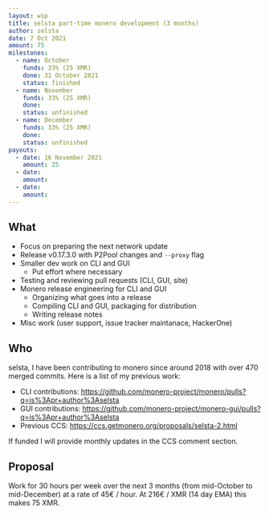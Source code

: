```yaml
---
layout: wip
title: selsta part-time monero development (3 months)
author: selsta
date: 7 Oct 2021
amount: 75
milestones:
  - name: October
    funds: 33% (25 XMR)
    done: 31 October 2021
    status: finished
  - name: November
    funds: 33% (25 XMR)
    done:
    status: unfinished
  - name: December
    funds: 33% (25 XMR)
    done:
    status: unfinished
payouts:
  - date: 16 November 2021
    amount: 25
  - date:
    amount:
  - date:
    amount:
---
```


## What

- Focus on preparing the next network update
- Release v0.17.3.0 with P2Pool changes and `--proxy` flag
- Smaller dev work on CLI and GUI
  - Put effort where necessary
- Testing and reviewing pull requests (CLI, GUI, site)
- Monero release engineering for CLI and GUI
  - Organizing what goes into a release
  - Compiling CLI and GUI, packaging for distribution
  - Writing release notes
- Misc work (user support, issue tracker maintanace, HackerOne)

## Who

selsta, I have been contributing to monero since around 2018 with over 470 merged commits. Here is a list of my previous work:

- CLI contributions: https://github.com/monero-project/monero/pulls?q=is%3Apr+author%3Aselsta
- GUI contributions: https://github.com/monero-project/monero-gui/pulls?q=is%3Apr+author%3Aselsta
- Previous CCS: https://ccs.getmonero.org/proposals/selsta-2.html

If funded I will provide monthly updates in the CCS comment section.

## Proposal

Work for 30 hours per week over the next 3 months (from mid-October to mid-December) at a rate of 45€ / hour. At 216€ / XMR (14 day EMA) this makes 75 XMR.
